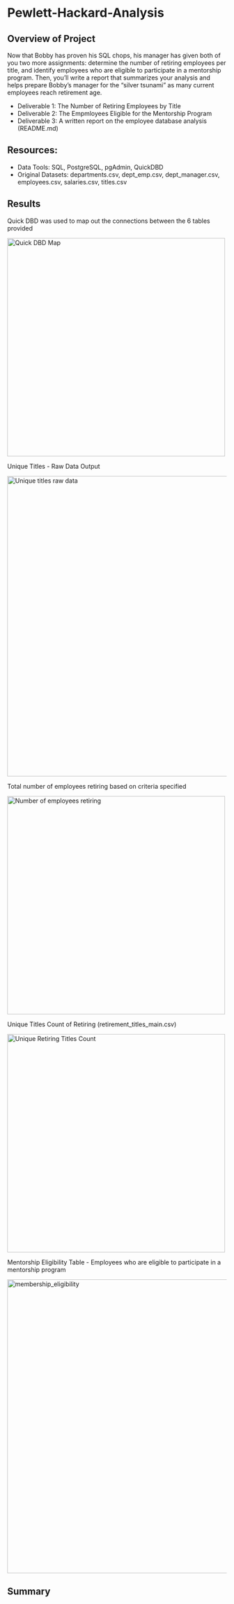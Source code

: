 # Pewlett-Hackard-Analysis

## Overview of Project
Now that Bobby has proven his SQL chops, his manager has given both of you two more assignments: determine the number of retiring employees per title, and identify employees who are eligible to participate in a mentorship program. Then, you’ll write a report that summarizes your analysis and helps prepare Bobby’s manager for the “silver tsunami” as many current employees reach retirement age. 

- Deliverable 1: The Number of Retiring Employees by Title
- Deliverable 2: The Empmloyees Eligible for the Mentorship Program
- Deliverable 3: A written report on the employee database analysis (README.md)

## Resources:
- Data Tools: SQL, PostgreSQL, pgAdmin, QuickDBD
- Original Datasets: departments.csv, dept_emp.csv, dept_manager.csv, employees.csv, salaries.csv, titles.csv

## Results
Quick DBD was used to map out the connections between the 6 tables provided

<img width="500" alt="Quick DBD Map" src="https://user-images.githubusercontent.com/104927745/182040553-c1ef87a0-36b2-412b-abf5-63de09aac591.PNG">

Unique Titles - Raw Data Output

<img width="688" alt="Unique titles raw data" src="https://user-images.githubusercontent.com/104927745/182041398-8e40d20f-2728-438b-816b-d97851fd9032.PNG">

Total number of employees retiring based on criteria specified

<img width="500" alt="Number of employees retiring" src="https://user-images.githubusercontent.com/104927745/182040337-89fb85aa-0e94-4db6-8f36-62109a3969f6.PNG">

Unique Titles Count of Retiring (retirement_titles_main.csv)

<img width="500" alt="Unique Retiring Titles Count" src="https://user-images.githubusercontent.com/104927745/182040345-2ca60bcd-2758-4270-ac83-dce6c4c77d55.PNG">

Mentorship Eligibility Table - Employees who are eligible to participate in a mentorship program

<img width="673" alt="membership_eligibility" src="https://user-images.githubusercontent.com/104927745/182042380-41de17e6-3fb7-4c20-a008-98e7d76ffbd1.PNG">

## Summary
